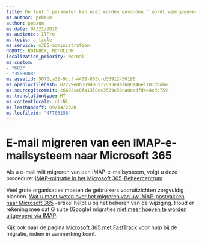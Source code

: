 ```yaml
---
title: De fout ' parameter kan niet worden gevonden ' wordt weergegeven?
ms.author: pebaum
author: pebaum
ms.date: 04/21/2020
ms.audience: ITPro
ms.topic: article
ms.service: o365-administration
ROBOTS: NOINDEX, NOFOLLOW
localization_priority: Normal
ms.custom:
- "683"
- "3500008"
ms.assetid: 5070ca31-9ccf-4408-865c-d36912450196
ms.openlocfilehash: 82279e0b369d06277d83e0af686a46e1107dbabe
ms.sourcegitcommit: c6692ce0fa1358ec3529e59ca0ecdfdea4cdc759
ms.translationtype: MT
ms.contentlocale: nl-NL
ms.lasthandoff: 09/14/2020
ms.locfileid: "47706158"
---
```

# <a name="migrating-email-from-imap-email-system-to-microsoft-365"></a>E-mail migreren van een IMAP-e-mailsysteem naar Microsoft 365

Als u e-mail wilt migreren van een IMAP-e-mailsysteem, volgt u deze procedure: [IMAP-migratie in het Microsoft 365-Beheercentrum](https://docs.microsoft.com/Exchange/mailbox-migration/migrating-imap-mailboxes/imap-migration-in-the-admin-center)
  
Veel grote organisaties moeten de gebruikers vooruitzichten zorgvuldig plannen. [Wat u moet weten over het migreren van uw IMAP-postvakken naar Microsoft 365](https://docs.microsoft.com/Exchange/mailbox-migration/migrating-imap-mailboxes/migrating-imap-mailboxes) -artikel helpt u bij het beheren van de wijziging. Houd er rekening mee dat G suite (Google) migraties [niet meer hoeven te worden uitgevoerd via IMAP](https://docs.microsoft.com/Exchange/mailbox-migration/perform-g-suite-migration).

Kijk ook naar de pagina [Microsoft 365 met FastTrack](https://www.microsoft.com/fasttrack/microsoft-365/office-365) voor hulp bij de migratie, indien in aanmerking komt.
  
